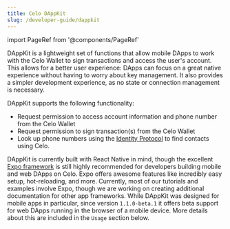 ```yaml
---
title: Celo DAppKit
slug: /developer-guide/dappkit
---
```

import PageRef from '@components/PageRef'

DAppKit is a lightweight set of functions that allow mobile DApps to work with the Celo Wallet to sign transactions and access the user's account. This allows for a better user experience: DApps can focus on a great native experience without having to worry about key management. It also provides a simpler development experience, as no state or connection management is necessary.

DAppKit supports the following functionality:

- Request permission to access account information and phone number from the Celo Wallet
- Request permission to sign transaction(s) from the Celo Wallet
- Look up phone numbers using the [Identity Protocol](../../celo-codebase/protocol/identity/index.md) to find contacts using Celo.

DAppKit is currently built with React Native in mind, though the excellent [Expo framework](https://expo.io) is still highly recommended for developers building mobile and web DApps on Celo. Expo offers awesome features like incredibly easy setup, hot-reloading, and more. Currently, most of our tutorials and examples involve Expo, though we are working on creating additional documentation for other app frameworks. While DAppKit was designed for mobile apps in particular, since version `1.1.0-beta.1` it offers beta support for web DApps running in the browser of a mobile device. More details about this are included in the `Usage` section below.

<PageRef url="/developer-guide/dappkit/setup" pageName="Setup"/>
<PageRef url="/developer-guide/dappkit/usage" pageName="Usage"/>
